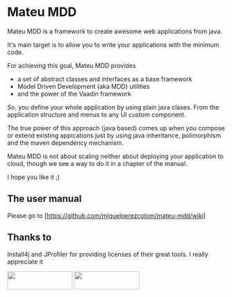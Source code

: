 # Mateu MDD

Mateu MDD is a framework to create awesome web applications from java.


It's main target is to allow you to write your applications with the minimum code.


For achieving this goal, Mateu MDD provides 

- a set of abstract classes and interfaces as a base framework
- Model Driven Development (aka MDD) utilities
- and the power of the Vaadin framework


So, you define your whole application by using plain java clases. From the application structure and menus to any UI custom component.


The true power of this approach (java based) comes up when you compose or extend existing appications just by using java inheritance, polimorphism and the maven dependency mechanism.


Mateu MDD is not about scaling neither about deploying your application to cloud, though we see a way to do it in a chapter of the manual.


I hope you like it ;)

## The user manual



Please go to [https://github.com/miguelperezcolom/mateu-mdd/wiki]



## Thanks to

Install4j and JProfiler for providing licenses of their great tools. I really appreciate it

<img class="image-margin" width="150" height="42" src="https://www.ej-technologies.com/images/product_banners/install4j_large.png">

<img class="image-margin" width="150" height="42" src="https://www.ej-technologies.com/images/product_banners/jprofiler_large.png">
